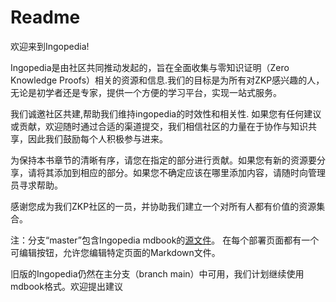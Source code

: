 # Readme

欢迎来到Ingopedia!

Ingopedia是由社区共同推动发起的，旨在全面收集与零知识证明（Zero Knowledge Proofs）相关的资源和信息.我们的目标是为所有对ZKP感兴趣的人，无论是初学者还是专家，提供一个方便的学习平台，实现一站式服务。

我们诚邀社区共建,帮助我们维持ingopedia的时效性和相关性. 如果您有任何建议或贡献，欢迎随时通过合适的渠道提交，我们相信社区的力量在于协作与知识共享，因此我们鼓励每个人积极参与进来。

为保持本书章节的清晰有序，请您在指定的部分进行贡献。如果您有新的资源要分享，请将其添加到相应的部分。如果您不确定应该在哪里添加内容，请随时向管理员寻求帮助。

感谢您成为我们ZKP社区的一员，并协助我们建立一个对所有人都有价值的资源集合。

注：分支“master”包含Ingopedia mdbook的[源文件](https://ingonyama-zk.github.io/ingopedia/)。
在每个部署页面都有一个可编辑按钮，允许您编辑特定页面的Markdown文件。

旧版的Ingopedia仍然在主分支（branch main）中可用，我们计划继续使用mdbook格式。欢迎提出建议

